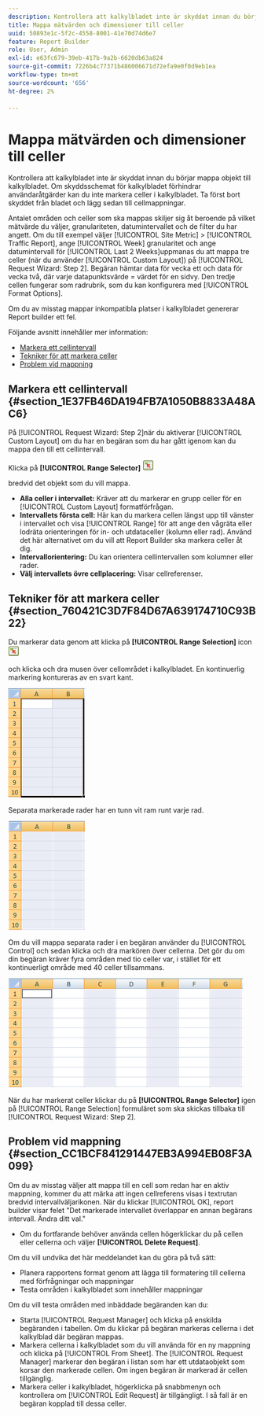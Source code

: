 ```yaml
---
description: Kontrollera att kalkylbladet inte är skyddat innan du börjar mappa objekt till kalkylbladet. Om skyddsschemat för kalkylbladet förhindrar användaråtgärder kan du inte markera celler i kalkylbladet. Ta först bort skyddet från bladet och lägg sedan till cellmappningar.
title: Mappa mätvärden och dimensioner till celler
uuid: 50893e1c-5f2c-4558-8001-41e70d74d6e7
feature: Report Builder
role: User, Admin
exl-id: e63fc679-39eb-417b-9a2b-6620db63a824
source-git-commit: 7226b4c77371b486006671d72efa9e0f0d9eb1ea
workflow-type: tm+mt
source-wordcount: '656'
ht-degree: 2%

---
```


# Mappa mätvärden och dimensioner till celler

Kontrollera att kalkylbladet inte är skyddat innan du börjar mappa objekt till kalkylbladet. Om skyddsschemat för kalkylbladet förhindrar användaråtgärder kan du inte markera celler i kalkylbladet. Ta först bort skyddet från bladet och lägg sedan till cellmappningar.

Antalet områden och celler som ska mappas skiljer sig åt beroende på vilket mätvärde du väljer, granulariteten, datumintervallet och de filter du har angett. Om du till exempel väljer [!UICONTROL Site Metric] > [!UICONTROL Traffic Report], ange [!UICONTROL Week] granularitet och ange datumintervall för [!UICONTROL Last 2 Weeks]uppmanas du att mappa tre celler (när du använder [!UICONTROL Custom Layout]) på [!UICONTROL Request Wizard: Step 2]. Begäran hämtar data för vecka ett och data för vecka två, där varje datapunktsvärde = värdet för en sidvy. Den tredje cellen fungerar som radrubrik, som du kan konfigurera med [!UICONTROL Format Options].

Om du av misstag mappar inkompatibla platser i kalkylbladet genererar Report builder ett fel.

Följande avsnitt innehåller mer information:

* [Markera ett cellintervall](/help/analyze/report-builder/layout/map-metrics-and-dimensions-to-cells.md#section_1E37FB46DA194FB7A1050B8833A48AC6)
* [Tekniker för att markera celler](/help/analyze/report-builder/layout/map-metrics-and-dimensions-to-cells.md#section_760421C3D7F84D67A639174710C93B22)
* [Problem vid mappning](/help/analyze/report-builder/layout/map-metrics-and-dimensions-to-cells.md#section_CC1BCF841291447EB3A994EB08F3A099)

## Markera ett cellintervall {#section_1E37FB46DA194FB7A1050B8833A48AC6}

På [!UICONTROL Request Wizard: Step 2]när du aktiverar [!UICONTROL Custom Layout] om du har en begäran som du har gått igenom kan du mappa den till ett cellintervall.

Klicka på **[!UICONTROL Range Selector]** ![select_cell_icon.png](assets/select_cell_icon.png)

bredvid det objekt som du vill mappa.

* **Alla celler i intervallet:** Kräver att du markerar en grupp celler för en [!UICONTROL Custom Layout] formatförfrågan.
* **Intervallets första cell:** Här kan du markera cellen längst upp till vänster i intervallet och visa [!UICONTROL Range] för att ange den vågräta eller lodräta orienteringen för in- och utdataceller (kolumn eller rad). Använd det här alternativet om du vill att Report Builder ska markera celler åt dig.
* **Intervallorientering:** Du kan orientera cellintervallen som kolumner eller rader.
* **Välj intervallets övre cellplacering:** Visar cellreferenser.

## Tekniker för att markera celler {#section_760421C3D7F84D67A639174710C93B22}

Du markerar data genom att klicka på **[!UICONTROL Range Selection]** icon  ![select_cell_icon.png](assets/select_cell_icon.png)

och klicka och dra musen över cellområdet i kalkylbladet. En kontinuerlig markering kontureras av en svart kant.

![](assets/twenty_cells.gif)

Separata markerade rader har en tunn vit ram runt varje rad.

![](assets/twoXten_cells_highlighted.gif)

Om du vill mappa separata rader i en begäran använder du [!UICONTROL Control] och sedan klicka och dra markören över cellerna. Det gör du om din begäran kräver fyra områden med tio celler var, i stället för ett kontinuerligt område med 40 celler tillsammans.

![](assets/map4.png)

När du har markerat celler klickar du på **[!UICONTROL Range Selector]** igen på [!UICONTROL Range Selection] formuläret som ska skickas tillbaka till [!UICONTROL Request Wizard: Step 2].

## Problem vid mappning {#section_CC1BCF841291447EB3A994EB08F3A099}

Om du av misstag väljer att mappa till en cell som redan har en aktiv mappning, kommer du att märka att ingen cellreferens visas i textrutan bredvid intervallväljarikonen. När du klickar [!UICONTROL OK], report builder visar felet &quot;Det markerade intervallet överlappar en annan begärans intervall. Ändra ditt val.&quot;

* Om du fortfarande behöver använda cellen högerklickar du på cellen eller cellerna och väljer **[!UICONTROL Delete Request]**.

Om du vill undvika det här meddelandet kan du göra på två sätt:

* Planera rapportens format genom att lägga till formatering till cellerna med förfrågningar och mappningar
* Testa områden i kalkylbladet som innehåller mappningar

Om du vill testa områden med inbäddade begäranden kan du:

* Starta [!UICONTROL Request Manager] och klicka på enskilda begäranden i tabellen. Om du klickar på begäran markeras cellerna i det kalkylblad där begäran mappas.
* Markera cellerna i kalkylbladet som du vill använda för en ny mappning och klicka på [!UICONTROL From Sheet]. The [!UICONTROL Request Manager] markerar den begäran i listan som har ett utdataobjekt som korsar den markerade cellen. Om ingen begäran är markerad är cellen tillgänglig.
* Markera celler i kalkylbladet, högerklicka på snabbmenyn och kontrollera om [!UICONTROL Edit Request] är tillgängligt. I så fall är en begäran kopplad till dessa celler.
